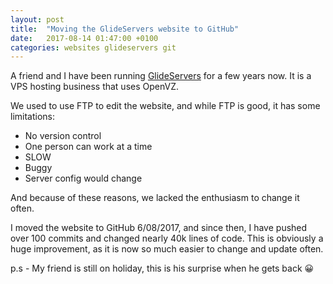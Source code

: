 ```yaml
---
layout: post
title:  "Moving the GlideServers website to GitHub"
date:   2017-08-14 01:47:00 +0100
categories: websites glideservers git
---
```

A friend and I have been running [GlideServers](https://www.glideservers.com) for a few years now. It is a VPS hosting business that uses OpenVZ.

We used to use FTP to edit the website, and while FTP is good, it has some limitations:
* No version control
* One person can work at a time
* SLOW
* Buggy
* Server config would change

And because of these reasons, we lacked the enthusiasm to change it often.

I moved the website to GitHub 6/08/2017, and since then, I have pushed over 100 commits and changed nearly 40k lines of code.
This is obviously a huge improvement, as it is now so much easier to change and update often.

p.s - My friend is still on holiday, this is his surprise when he gets back :grinning:
